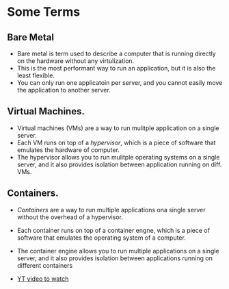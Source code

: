 # Some Terms 

## Bare Metal
- Bare metal is term used to describe a computer that is running directly on the hardware without any virtulization.
- This is the most performant way to run an application, but it is also the least flexible.
- You can only run one applicatoin per server, and you cannot easily move the application to another server.

## Virtual Machines.
- Virtual machines (VMs) are a way to run mulitple application on a single server. 
- Each VM runs on top of a *hypervisor*, which is a piece of software that emulates the hardware of computer.
- The hypervisor allows you to run mulitple operating systems on a single server, and it also provides isolation between application running on diff. VMs.

## Containers.
- *Containers* are a way to run multiple applications ona single server without the overhead of a hypervisor.
- Each container runs on top of a container  engne, which is a piece of software that emulates the operating system of a computer. 
- The container engine allows you to run multiple applications on a single server, and it also provides isolation between applications running on different containers

- [YT video to watch](https://www.youtube.com/watch?v=RqTEHSBrYFw)
